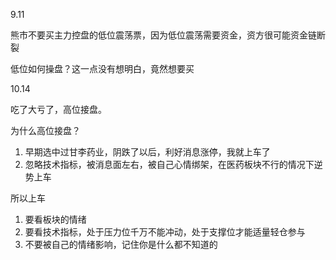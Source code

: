 9.11 

熊市不要买主力控盘的低位震荡票，因为低位震荡需要资金，资方很可能资金链断裂

低位如何操盘？这一点没有想明白，竟然想要买

10.14 

吃了大亏了，高位接盘。

为什么高位接盘？

1. 早期选中过甘李药业，阴跌了以后，利好消息涨停，我就上车了
2. 忽略技术指标，被消息面左右，被自己心情绑架，在医药板块不行的情况下逆势上车

所以上车

1. 要看板块的情绪
2. 要看技术指标，处于压力位千万不能冲动，处于支撑位才能适量轻仓参与
3. 不要被自己的情绪影响，记住你是什么都不知道的